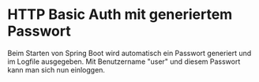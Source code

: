 # HTTP Basic Auth mit generiertem Passwort 

Beim Starten von Spring Boot wird automatisch ein Passwort generiert und im Logfile ausgegeben.
Mit Benutzername "user" und diesem Passwort kann man sich nun einloggen.



